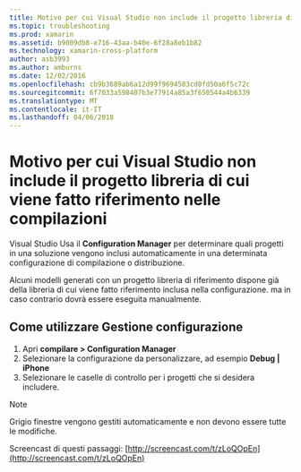 ```yaml
---
title: Motivo per cui Visual Studio non include il progetto libreria di cui viene fatto riferimento nelle compilazioni?
ms.topic: troubleshooting
ms.prod: xamarin
ms.assetid: b9009db8-e716-43aa-b40e-6f28a8eb1b82
ms.technology: xamarin-cross-platform
author: asb3993
ms.author: amburns
ms.date: 12/02/2016
ms.openlocfilehash: cb9b3689ab6a12d99f9694583cd0fd50a6f5c72c
ms.sourcegitcommit: 6f7033a598407b3e77914a85a3f650544a4b6339
ms.translationtype: MT
ms.contentlocale: it-IT
ms.lasthandoff: 04/06/2018
---
```

# <a name="why-doesnt-visual-studio-include-my-referenced-library-project-in-my-build"></a>Motivo per cui Visual Studio non include il progetto libreria di cui viene fatto riferimento nelle compilazioni

Visual Studio Usa il **Configuration Manager** per determinare quali progetti in una soluzione vengono inclusi automaticamente in una determinata configurazione di compilazione o distribuzione.

Alcuni modelli generati con un progetto libreria di riferimento dispone già della libreria di cui viene fatto riferimento inclusa nella configurazione. ma in caso contrario dovrà essere eseguita manualmente.

## <a name="how-to-use-the-configuration-manager"></a>Come utilizzare Gestione configurazione

1. Apri **compilare > Configuration Manager**
2. Selezionare la configurazione da personalizzare, ad esempio **Debug | iPhone**
3. Selezionare le caselle di controllo per i progetti che si desidera includere.

> [!NOTE]
> Grigio finestre vengono gestiti automaticamente e non devono essere tutte le modifiche.

Screencast di questi passaggi: [http://screencast.com/t/zLoQOpEn](http://screencast.com/t/zLoQOpEn)

